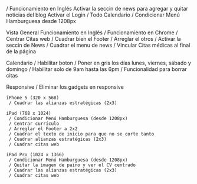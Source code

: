 / Funcionamiento en Inglés
Activar la seccin de news para agregar y quitar noticias del blog
Activar el Login
/ Todo Calendario
/ Condicionar Menú Hamburguesa desde 1208px


Vista General
    Funcionamiento en Inglés
    / Funcionamiento en Chrome
    / Centrar Citas web
    / Cuadrar bien el Footer
    / Arreglar el otros
    / Activar la seccin de News
    / Cuadrar el menu de news
    / Vincular Citas médicas al final de la página


  Calendario
    / Habilitar boton 
    / Poner en gris los días lunes, viernes, sábado y domingo
    / Habilitar solo de 9am hasta las 6pm
    / Funcionalidad para borrar citas


  Responsive
     / Eliminar los gadgets en responsive

    iPhone 5 (320 x 568)
     / Cuadrar las alianzas estratégicas (2x3)

    iPad (768 x 1024)
     / Condicionar Menú Hamburguesa (desde 1208px)
     / Centrar currículo
     / Arreglar el Footer a 2x2
     / Cuadrar el texto de inicio para que no se corte tanto
     / Cuadrar alianzas estratégicas (2x3)
     / Cuadrar citas web
     
    iPad Pro (1024 x 1366)
     / Condicionar Menú Hamburguesa (desde 1208px)
     / Quitar la imagen de paino y ver el CV centrado
     / Cuadrar las alianzas estratégicas (2x3)
     / Cuadrar citas web
